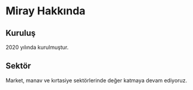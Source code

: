 # Miray Hakkında

## Kuruluş

2020 yılında kurulmuştur.


## Sektör

Market, manav ve kırtasiye sektörlerinde değer katmaya devam ediyoruz.
